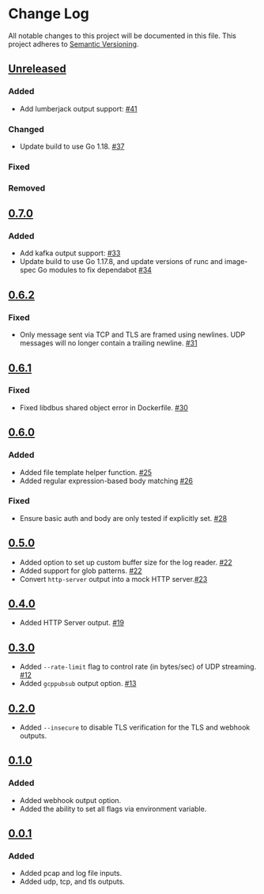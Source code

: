 # Change Log
All notable changes to this project will be documented in this file.
This project adheres to [Semantic Versioning](http://semver.org/).

## [Unreleased]

### Added

- Add lumberjack output support: [#41](https://github.com/elastic/stream/pull/41)

### Changed

- Update build to use Go 1.18. [#37](https://github.com/elastic/stream/pull/37)

### Fixed

### Removed

## [0.7.0]

### Added

- Add kafka output support: [#33](https://github.com/elastic/stream/pull/33)
- Update build to use Go 1.17.8, and update versions of runc and image-spec Go modules to fix dependabot [#34](https://github.com/elastic/stream/pull/34)

## [0.6.2]

### Fixed

- Only message sent via TCP and TLS are framed using newlines. UDP messages will
no longer contain a trailing newline. [#31](https://github.com/elastic/stream/pull/31)

## [0.6.1]

### Fixed

- Fixed libdbus shared object error in Dockerfile. [#30](https://github.com/elastic/stream/pull/30)

## [0.6.0]

### Added

- Added file template helper function. [#25](https://github.com/elastic/stream/pull/25)
- Added regular expression-based body matching [#26](https://github.com/elastic/stream/pull/26)

### Fixed

- Ensure basic auth and body are only tested if explicitly set. [#28](https://github.com/elastic/stream/pull/28)

## [0.5.0]

- Added option to set up custom buffer size for the log reader. [#22](https://github.com/elastic/stream/pull/22)
- Added support for glob patterns. [#22](https://github.com/elastic/stream/pull/22)
- Convert `http-server` output into a mock HTTP server.[#23](https://github.com/elastic/stream/pull/23)

## [0.4.0]

- Added HTTP Server output. [#19](https://github.com/elastic/stream/pull/19)

## [0.3.0]

- Added `--rate-limit` flag to control rate (in bytes/sec) of UDP streaming. [#12](https://github.com/elastic/stream/pull/12)
- Added `gcppubsub` output option. [#13](https://github.com/elastic/stream/pull/13)

## [0.2.0]

- Added `--insecure` to disable TLS verification for the TLS and webhook outputs.

## [0.1.0]

### Added

- Added webhook output option.
- Added the ability to set all flags via environment variable.

## [0.0.1]

### Added

- Added pcap and log file inputs.
- Added udp, tcp, and tls outputs.

[Unreleased]: https://github.com/elastic/stream/compare/v0.7.0...HEAD
[0.7.0]: https://github.com/elastic/stream/releases/tag/v0.7.0
[0.6.2]: https://github.com/elastic/stream/releases/tag/v0.6.2
[0.6.1]: https://github.com/elastic/stream/releases/tag/v0.6.1
[0.6.0]: https://github.com/elastic/stream/releases/tag/v0.6.0
[0.5.0]: https://github.com/elastic/stream/releases/tag/v0.5.0
[0.4.0]: https://github.com/elastic/stream/releases/tag/v0.4.0
[0.3.0]: https://github.com/elastic/stream/releases/tag/v0.3.0
[0.2.0]: https://github.com/elastic/stream/releases/tag/v0.2.0
[0.1.0]: https://github.com/elastic/stream/releases/tag/v0.1.0
[0.0.1]: https://github.com/elastic/stream/releases/tag/v0.0.1
